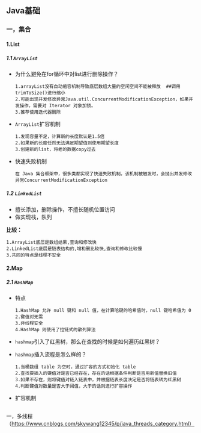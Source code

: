 ## Java基础

### 一，集合

####  1.List

#####  1.1 `ArrayList`

- 为什么避免在for循环中对list进行删除操作？

  ```shell
  1.arrayList没有自动缩容机制导致底层数组大量的空闲空间不能被释放  ##调用trimToSize()进行缩小
  2.可能出现并发修改异常Java.util.ConcurrentModificationException，如果并发操作，需要对 Iterator 对象加锁。
  3.推荐使用迭代器删除
  ```

- `ArrayList`扩容机制

  ```
  1.发现容量不足，计算新的长度默认是1.5倍
  2.如果新的长度任然无法满足期望值则使用期望长度
  3.创建新的list，将老的数据copy过去
  ```

- 快速失败机制

  ```
  在 Java 集合框架中，很多类都实现了快速失败机制。该机制被触发时，会抛出并发修改异常ConcurrentModificationException
  ```



#####  1.2 `LinkedList`

- 擅长添加，删除操作，不擅长随机位置访问 
- 做实现栈，队列

**比较：**

```
1.ArrayList底层是数组结果,查询和修改快
2.LinkedList底层是链表结构的,增和删比较快,查询和修改比较慢
3.共同的特点是线程不安全
```



####  2.Map

#####  2.1 `HashMap`

- 特点

  ```
  1.HashMap 允许 null 键和 null 值，在计算哈键的哈希值时，null 键哈希值为 0
  2.键值对无需
  3.非线程安全
  4.HashMap 则使用了拉链式的散列算法
  ```

- `hashmap`引入了红黑树，那么在查找的时候是如何遍历红黑树？

- `hashmap`插入流程是怎么样的？

  ```
  1.当桶数组 table 为空时，通过扩容的方式初始化 table
  2.查找要插入的键值对是否已经存在，存在的话根据条件判断是否用新值替换旧值
  3.如果不存在，则将键值对链入链表中，并根据链表长度决定是否将链表转为红黑树
  4.判断键值对数量是否大于阈值，大于的话则进行扩容操作
  ```

- 扩容机制

  ```
  
  ```

  

一，多线程（https://www.cnblogs.com/skywang12345/p/java_threads_category.html）

